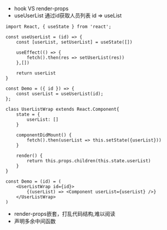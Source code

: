 * hook VS render-props
* useUserList 通过id获取人员列表 id => useList

```tsx [3-15|17-35]
import React, { useState } from 'react';

const useUserList = (id) => {
    const [userList, setUserList] = useState([])

    useEffect(() => {
        fetch().then(res => setUserList(res))
    },[])

    return userList
}

const Demo = ({ id }) => {
    const userList = useUserList(id);
};

class UserListWrap extends React.Component{
    state = {
        userList: []
    }

    componentDidMount() {
        fetch().then(userList => this.setState({userList}))
    }

    render() {
        return this.props.children(this.state.userList)
    }
}

const Demo = (id) = (
    <UserListWrap id={id}>
        {(userList) => <Component userList={userList} />}
    </UserListWrap>
)

```
* render-props嵌套，打乱代码结构,难以阅读
* 声明多余中间函数


